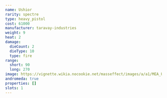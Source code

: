 ```yaml
---
name: Ushior
rarity: spectre
type: heavy_pistol
cost: 61000
manufacturer: taravay-industries
weight: 9
heat: 2
damage:
  dieCount: 2
  dieType: 10
  type: fire
range:
  short: 90
  long: 270
image: https://vignette.wikia.nocookie.net/masseffect/images/a/a1/MEA_Ushior_MP.png/revision/latest?cb=20180530220429
andromeda: true
properties: []
slots: 1
---
```

